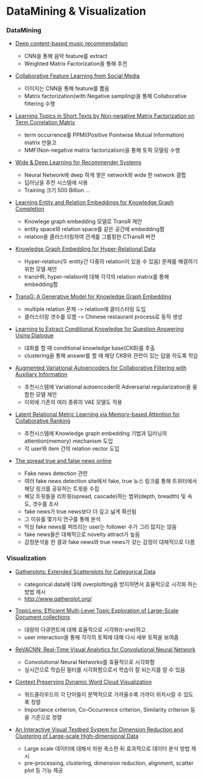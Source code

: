 # DataMining & Visualization



### DataMining

* [Deep content-based music recommendation](https://papers.nips.cc/paper/5004-deep-content-based-music-recommendation)

    - CNN을 통해 음악 feature를 extract
    - Weighted Matrix Factorization을 통해 추천


* [Collaborative Feature Learning from Social Media](https://arxiv.org/abs/1502.01423)

    - 이미지는 CNN을 통해 feature를 뽑음
    - Matrix factorization(with Negative sampling)을 통해 Collaborative filtering 수행


* [Learning Topics in Short Texts by Non-negative Matrix Factorization on Term Correlation Matrix](http://epubs.siam.org/doi/abs/10.1137/1.9781611972832.83)

    - term occurrence를 PPMI(Positive Pointwise Mutual Information) matrix 만들고
    - NMF(Non-negative matrix factorization)을 통해 토픽 모델링 수행


* [Wide & Deep Learning for Recommender Systems](https://arxiv.org/abs/1606.07792)

    - Neural Network에 deep 하게 쌓은 network와 wide 한 network 결합
    - 딥러닝을 추천 시스템에 사용
    - Training 크기 500 Billion ...


* [Learning Entity and Relation Embeddings for Knowledge Graph Completion](http://nlp.csai.tsinghua.edu.cn/~lzy/publications/aaai2015_transr.pdf)

    - Knowlege graph embedding 모델로 TransR 제안
    - entity space와 relation space를 같은 공간에 embedding함
    - relation을 클러스터링하여 관계를 그룹핑한 CTransR 버전


* [Knowledge Graph Embedding for Hyper-Relational Data](http://ieeexplore.ieee.org/document/7889640/)

    - Hyper-relation(두 entity간 다중의 relation이 있을 수 있음) 문제를 해결하기 위한 모델 제안
    - transHR, hyper-relation에 대해 각각의 relation matrix를 통해 embedding함


* [TransG: A Generative Model for Knowledge Graph Embedding](https://aclweb.org/anthology/P/P16/P16-1219.pdf)

    - multiple relation 문제 -> relation에 클러스터링 도입
    - 클러스터링 갯수를 모름 -> Chinese restaurant process로 동적 생성


* [Learning to Extract Conditional Knowledge for Question Answering Using Dialogue](http://dl.acm.org/citation.cfm?id=2983777)

    - 대화를 할 때 conditional knowledge base(CKB)를 추출
    - clustering을 통해 answer를 할 때 해당 CKB와 관련이 있는 답을 하도록 학습


* [Augmented Variational Autoencoders for Collaborative Filtering with Auxiliary Information](https://dl.acm.org/citation.cfm?id=3132972)

    - 추천시스템에 Variational autoencoder와 Adversarial regularization을 융합한 모델 제안
    - 이외에 기존의 여러 종류의 VAE 모델도 적용


* [Latent Relational Metric Learning via Memory-based Attention for Collaborative Ranking](https://www.researchgate.net/publication/322385353_Latent_Relational_Metric_Learning_via_Memory-based_Attention_for_Collaborative_Ranking)

    - 추천시스템에 Knowledge graph embedding 기법과 딥러닝의 attention(memory) mechanism 도입
    - 각 user와 item 간의 relation vector 도입


* [The spread true and false news online](http://science.sciencemag.org/content/359/6380/1146)

    - Fake news detection 관련
    - 여러 fake news detection site에서 fake, true 뉴스 링크를 통해 트위터에서 해당 링크를 공유하는 트윗을 수집
    - 해당 트윗들을 리트윗(spread, cascade)하는 범위(depth, breadth) 및 속도, 갯수를 조사
    - fake news가 true news보다 더 깊고 넓게 확산됨
    - 그 이유를 몇가지 연구를 통해 분석
    - 막상 fake news를 퍼뜨리는 user는 follower 수가 그리 많지는 않음
    - fake news들은 대체적으로 novelty attract가 높음
    - 감정분석을 한 결과 fake news와 true news가 갖는 감정이 대체적으로 다름


### Visualization

* [Gatherplots: Extended Scatterplots for Categorical Data](http://www.umiacs.umd.edu/~elm/projects/gatherplots/gatherplots.pdf)

    - categorical data에 대해 overplotting을 방지하면서 효율적으로 시각화 하는 방법 제시
    - <http://www.gatherplot.org/>


* [TopicLens: Efficient Multi-Level Topic Exploration of Large-Scale Document collections](http://www.umiacs.umd.edu/~elm/projects/topiclens/topiclens.pdf)

    - 대량의 다큐먼트에 대해 효율적으로 시각화(t-sne)하고
    - user interaction을 통해 각각의 토픽에 대해 다시 세부 토픽을 보여줌


* [ReVACNN: Real-Time Visual Analytics for Convolutional Neural Network](http://poloclub.gatech.edu/idea2016/papers/p30-chung.pdf)

    - Convolutional Neural Networks를 효율적으로 시각화함
    - 실시간으로 학습된 필터를 시각화함으로서 학습이 잘 되는지를 알 수 있음


* [Context Preserving Dynamic Word Cloud Visualization](http://www.shixialiu.com/publications/wordcloud/paper.pdf)
    - 워드클라우드의 각 단어들이 문맥적으로 가까울수록 가까이 위치시킬 수 있도록 정렬
    - Importance criterion, Co-Occurrence criterion, Similarity criterion 등을 기준으로 정렬

* [An Interactive Visual Testbed System for Dimension Reduction and Clustering of Large-scale High-dimensional Data](http://www.zcliu.org/papers/2013_vda_testbed.pdf)

    - Large scale 데이터에 대해서 차원 축소한 뒤 효과적으로 데이터 분석 방법 제시
    - pre-processing, clustering, dimension reduction, alignment, scatter plot 등 기능 제공
